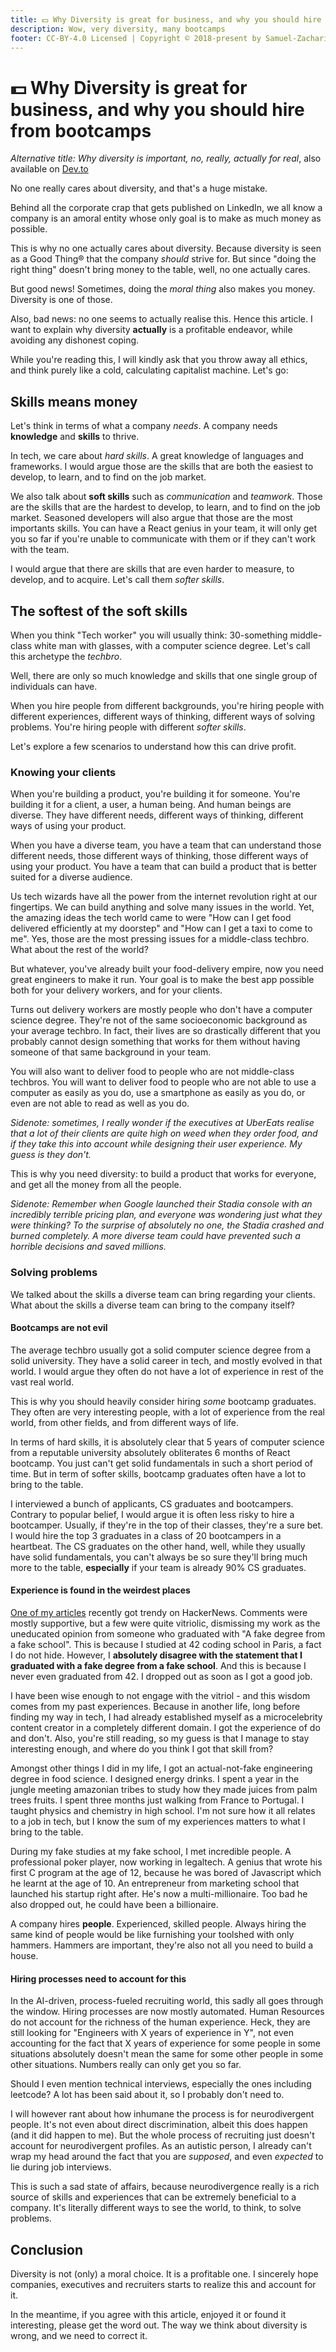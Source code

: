 ```yaml
---
title: 💵 Why Diversity is great for business, and why you should hire from bootcamps
description: Wow, very diversity, many bootcamps
footer: CC-BY-4.0 Licensed | Copyright © 2018-present by Samuel-Zacharie Faure
---
```


# 💵 Why Diversity is great for business, and why you should hire from bootcamps

_Alternative title: Why diversity is important, no, really, actually for real_, also available on [Dev.to](https://dev.to/samuelfaure/why-diversity-is-important-no-really-actually-for-real-1b7l)

No one really cares about diversity, and that's a huge mistake.

Behind all the corporate crap that gets published on LinkedIn, we all know a company is an amoral entity whose only goal is to make as much money as possible.

This is why no one actually cares about diversity. Because diversity is seen as a Good Thing® that the company _should_ strive for. But since "doing the right thing" doesn't bring money to the table, well, no one actually cares.

But good news! Sometimes, doing the _moral thing_ also makes you money. Diversity is one of those.

Also, bad news: no one seems to actually realise this. Hence this article. I want to explain why diversity **actually** is a profitable endeavor, while avoiding any dishonest coping.

While you're reading this, I will kindly ask that you throw away all ethics, and think purely like a cold, calculating capitalist machine. Let's go:

## Skills means money

Let's think in terms of what a company _needs_. A company needs **knowledge** and **skills** to thrive.

In tech, we care about _hard skills_. A great knowledge of languages and frameworks. I would argue those are the skills that are both the easiest to develop, to learn, and to find on the job market.

We also talk about **soft skills** such as _communication_ and _teamwork_. Those are the skills that are the hardest to develop, to learn, and to find on the job market. Seasoned developers will also argue that those are the most importants skills. You can have a React genius in your team, it will only get you so far if you're unable to communicate with them or if they can't work with the team.

I would argue that there are skills that are even harder to measure, to develop, and to acquire. Let's call them _softer skills_.

## The softest of the soft skills

When you think "Tech worker" you will usually think: 30-something middle-class white man with glasses, with a computer science degree. Let's call this archetype the _techbro_.

Well, there are only so much knowledge and skills that one single group of individuals can have.

When you hire people from different backgrounds, you're hiring people with different experiences, different ways of thinking, different ways of solving problems. You're hiring people with different _softer skills_.

Let's explore a few scenarios to understand how this can drive profit.

### Knowing your clients

When you're building a product, you're building it for someone. You're building it for a client, a user, a human being. And human beings are diverse. They have different needs, different ways of thinking, different ways of using your product.

When you have a diverse team, you have a team that can understand those different needs, those different ways of thinking, those different ways of using your product. You have a team that can build a product that is better suited for a diverse audience.

Us tech wizards have all the power from the internet revolution right at our fingertips. We can build anything and solve many issues in the world. Yet, the amazing ideas the tech world came to were "How can I get food delivered efficiently at my doorstep" and "How can I get a taxi to come to me". Yes, those are the most pressing issues for a middle-class techbro. What about the rest of the world?

But whatever, you've already built your food-delivery empire, now you need great engineers to make it run. Your goal is to make the best app possible both for your delivery workers, and for your clients.

Turns out delivery workers are mostly people who don't have a computer science degree. They're not of the same socioeconomic background as your average techbro. In fact, their lives are so drastically different that you probably cannot design something that works for them without having someone of that same background in your team.

You will also want to deliver food to people who are not middle-class techbros. You will want to deliver food to people who are not able to use a computer as easily as you do, use a smartphone as easily as you do, or even are not able to read as well as you do.

_Sidenote: sometimes, I really wonder if the executives at UberEats realise that a *lot* of their clients are quite high on weed when they order food, and if they take this into account while designing their user experience. My guess is they don't._

This is why you need diversity: to build a product that works for everyone, and get all the money from all the people.

_Sidenote: Remember when Google launched their Stadia console with an incredibly terrible pricing plan, and everyone was wondering just what they were thinking? To the surprise of absolutely no one, the Stadia crashed and burned completely. A more diverse team could have prevented such a horrible decisions and saved millions._

### Solving problems

We talked about the skills a diverse team can bring regarding your clients. What about the skills a diverse team can bring to the company itself?

#### Bootcamps are not evil

The average techbro usually got a solid computer science degree from a solid university. They have a solid career in tech, and mostly evolved in that world. I would argue they often do not have a lot of experience in rest of the vast real world.

This is why you should heavily consider hiring _some_ bootcamp graduates. They often are very interesting people, with a lot of experience from the real world, from other fields, and from different ways of life.

In terms of hard skills, it is absolutely clear that 5 years of computer science from a reputable university absolutely obliterates 6 months of React bootcamp. You just can't get solid fundamentals in such a short period of time. But in term of softer skills, bootcamp graduates often have a lot to bring to the table.

I interviewed a bunch of applicants, CS graduates and bootcampers. Contrary to popular belief, I would argue it is often less risky to hire a bootcamper. Usually, if they're in the top of their classes, they're a sure bet. I would hire the top 3 graduates in a class of 20 bootcampers in a heartbeat. The CS graduates on the other hand, well, while they usually have solid fundamentals, you can't always be so sure they'll bring much more to the table, **especially** if your team is already 90% CS graduates.

#### Experience is found in the weirdest places

[One of my articles](/opinions/WhatOpenSourceIs.md) recently got trendy on HackerNews. Comments were mostly supportive, but a few were quite vitriolic, dismissing my work as the uneducated opinion from someone who graduated with "A fake degree from a fake school".
This is because I studied at 42 coding school in Paris, a fact I do not hide. However, I **absolutely disagree with the statement that I graduated with a fake degree from a fake school**. And this is because I never even graduated from 42. I dropped out as soon as I got a good job.

I have been wise enough to not engage with the vitriol - and this wisdom comes from my past experiences. Because in another life, long before finding my way in tech, I had already established myself as a microcelebrity content creator in a completely different domain. I got the experience of do and don't. Also, you're still reading, so my guess is that I manage to stay interesting enough, and where do you think I got that skill from?

Amongst other things I did in my life, I got an actual-not-fake engineering degree in food science. I designed energy drinks. I spent a year in the jungle meeting amazonian tribes to study how they made juices from palm trees fruits. I spent three months just walking from France to Portugal. I taught physics and chemistry in high school. I'm not sure how it all relates to a job in tech, but I know the sum of my experiences matters to what I bring to the table.

During my fake studies at my fake school, I met incredible people. A professional poker player, now working in legaltech. A genius that wrote his first C program at the age of 12, because he was bored of Javascript which he learnt at the age of 10. An entrepreneur from marketing school that launched his startup right after. He's now a multi-millionaire. Too bad he also dropped out, he could have been a billionaire.

A company hires **people**. Experienced, skilled people. Always hiring the same kind of people would be like furnishing your toolshed with only hammers. Hammers are important, they're also not all you need to build a house.

#### Hiring processes need to account for this

In the AI-driven, process-fueled recruiting world, this sadly all goes through the window. Hiring processes are now mostly automated. Human Resources do not account for the richness of the human experience. Heck, they are still looking for "Engineers with X years of experience in Y", not even accounting for the fact that X years of experience for some people in some situations absolutely doesn't mean the same for some other people in some other situations. Numbers really can only get you so far.

Should I even mention technical interviews, especially the ones including leetcode? A lot has been said about it, so I probably don't need to.

I will however rant about how inhumane the process is for neurodivergent people. It's not even about direct discrimination, albeit this does happen (and it did happen to me). But the whole process of recruiting just doesn't account for neurodivergent profiles. As an autistic person, I already can't wrap my head around the fact that you are _supposed_, and even _expected_ to lie during job interviews.

This is such a sad state of affairs, because neurodivergence really is a rich source of skills and experiences that can be extremely beneficial to a company. It's literally different ways to see the world, to think, to solve problems.

## Conclusion

Diversity is not (only) a moral choice. It is a profitable one. I sincerely hope companies, executives and recruiters starts to realize this and account for it.

In the meantime, if you agree with this article, enjoyed it or found it interesting, please get the word out. The way we think about diversity is wrong, and we need to correct it.

